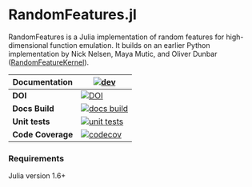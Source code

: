 # RandomFeatures.jl

RandomFeatures is a Julia implementation of random features for high-dimensional function emulation. It builds on an earlier Python implementation by Nick Nelsen, Maya Mutic, and Oliver Dunbar ([RandomFeatureKernel](https://github.com/odunbar/RandomFeatureKernel)).


| **Documentation**    | [![dev][docs-latest-img]][docs-latest-url]       |
|----------------------|--------------------------------------------------|
| **DOI**              | [![DOI][zenodo-img]][zenodo-latest-url]          |
| **Docs Build**       | [![docs build][docs-bld-img]][docs-bld-url]      |
| **Unit tests**       | [![unit tests][unit-tests-img]][unit-tests-url]  |
| **Code Coverage**    | [![codecov][codecov-img]][codecov-url]           |


[zenodo-img]: https://zenodo.org/badge/523830850.svg
[zenodo-latest-url]: https://zenodo.org/badge/latestdoi/523830850

[docs-latest-img]: https://img.shields.io/badge/docs-latest-blue.svg
[docs-latest-url]: https://CliMA.github.io/RandomFeatures.jl/dev/

[docs-bld-img]: https://github.com/CliMA/RandomFeatures.jl/actions/workflows/Docs.yml/badge.svg?branch=main
[docs-bld-url]: https://github.com/CliMA/RandomFeatures.jl/actions/workflows/Docs.yml

[unit-tests-img]: https://github.com/CliMA/RandomFeatures.jl/actions/workflows/Tests.yml/badge.svg?branch=main
[unit-tests-url]: https://github.com/CliMA/RandomFeatures.jl/actions/workflows/Tests.yml

[codecov-img]: https://codecov.io/gh/CliMA/RandomFeatures.jl/branch/main/graph/badge.svg
[codecov-url]: https://codecov.io/gh/CliMA/RandomFeatures.jl

### Requirements
Julia version 1.6+ 

